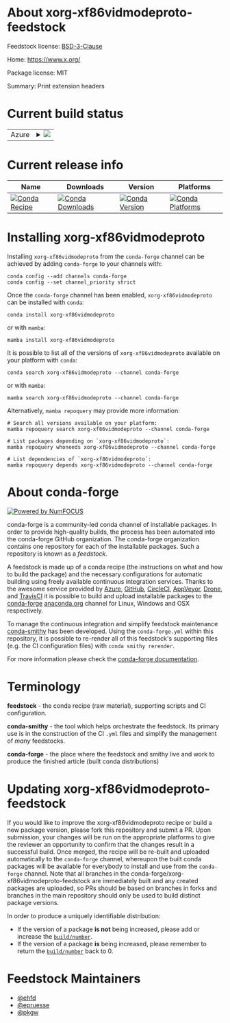 About xorg-xf86vidmodeproto-feedstock
=====================================

Feedstock license: [BSD-3-Clause](https://github.com/conda-forge/xorg-xf86vidmodeproto-feedstock/blob/main/LICENSE.txt)

Home: https://www.x.org/

Package license: MIT

Summary: Print extension headers

Current build status
====================


<table>
    
  <tr>
    <td>Azure</td>
    <td>
      <details>
        <summary>
          <a href="https://dev.azure.com/conda-forge/feedstock-builds/_build/latest?definitionId=2218&branchName=main">
            <img src="https://dev.azure.com/conda-forge/feedstock-builds/_apis/build/status/xorg-xf86vidmodeproto-feedstock?branchName=main">
          </a>
        </summary>
        <table>
          <thead><tr><th>Variant</th><th>Status</th></tr></thead>
          <tbody><tr>
              <td>linux_64</td>
              <td>
                <a href="https://dev.azure.com/conda-forge/feedstock-builds/_build/latest?definitionId=2218&branchName=main">
                  <img src="https://dev.azure.com/conda-forge/feedstock-builds/_apis/build/status/xorg-xf86vidmodeproto-feedstock?branchName=main&jobName=linux&configuration=linux%20linux_64_" alt="variant">
                </a>
              </td>
            </tr><tr>
              <td>linux_aarch64</td>
              <td>
                <a href="https://dev.azure.com/conda-forge/feedstock-builds/_build/latest?definitionId=2218&branchName=main">
                  <img src="https://dev.azure.com/conda-forge/feedstock-builds/_apis/build/status/xorg-xf86vidmodeproto-feedstock?branchName=main&jobName=linux&configuration=linux%20linux_aarch64_" alt="variant">
                </a>
              </td>
            </tr><tr>
              <td>linux_ppc64le</td>
              <td>
                <a href="https://dev.azure.com/conda-forge/feedstock-builds/_build/latest?definitionId=2218&branchName=main">
                  <img src="https://dev.azure.com/conda-forge/feedstock-builds/_apis/build/status/xorg-xf86vidmodeproto-feedstock?branchName=main&jobName=linux&configuration=linux%20linux_ppc64le_" alt="variant">
                </a>
              </td>
            </tr><tr>
              <td>osx_64</td>
              <td>
                <a href="https://dev.azure.com/conda-forge/feedstock-builds/_build/latest?definitionId=2218&branchName=main">
                  <img src="https://dev.azure.com/conda-forge/feedstock-builds/_apis/build/status/xorg-xf86vidmodeproto-feedstock?branchName=main&jobName=osx&configuration=osx%20osx_64_" alt="variant">
                </a>
              </td>
            </tr><tr>
              <td>osx_arm64</td>
              <td>
                <a href="https://dev.azure.com/conda-forge/feedstock-builds/_build/latest?definitionId=2218&branchName=main">
                  <img src="https://dev.azure.com/conda-forge/feedstock-builds/_apis/build/status/xorg-xf86vidmodeproto-feedstock?branchName=main&jobName=osx&configuration=osx%20osx_arm64_" alt="variant">
                </a>
              </td>
            </tr><tr>
              <td>win_64</td>
              <td>
                <a href="https://dev.azure.com/conda-forge/feedstock-builds/_build/latest?definitionId=2218&branchName=main">
                  <img src="https://dev.azure.com/conda-forge/feedstock-builds/_apis/build/status/xorg-xf86vidmodeproto-feedstock?branchName=main&jobName=win&configuration=win%20win_64_" alt="variant">
                </a>
              </td>
            </tr>
          </tbody>
        </table>
      </details>
    </td>
  </tr>
</table>

Current release info
====================

| Name | Downloads | Version | Platforms |
| --- | --- | --- | --- |
| [![Conda Recipe](https://img.shields.io/badge/recipe-xorg--xf86vidmodeproto-green.svg)](https://anaconda.org/conda-forge/xorg-xf86vidmodeproto) | [![Conda Downloads](https://img.shields.io/conda/dn/conda-forge/xorg-xf86vidmodeproto.svg)](https://anaconda.org/conda-forge/xorg-xf86vidmodeproto) | [![Conda Version](https://img.shields.io/conda/vn/conda-forge/xorg-xf86vidmodeproto.svg)](https://anaconda.org/conda-forge/xorg-xf86vidmodeproto) | [![Conda Platforms](https://img.shields.io/conda/pn/conda-forge/xorg-xf86vidmodeproto.svg)](https://anaconda.org/conda-forge/xorg-xf86vidmodeproto) |

Installing xorg-xf86vidmodeproto
================================

Installing `xorg-xf86vidmodeproto` from the `conda-forge` channel can be achieved by adding `conda-forge` to your channels with:

```
conda config --add channels conda-forge
conda config --set channel_priority strict
```

Once the `conda-forge` channel has been enabled, `xorg-xf86vidmodeproto` can be installed with `conda`:

```
conda install xorg-xf86vidmodeproto
```

or with `mamba`:

```
mamba install xorg-xf86vidmodeproto
```

It is possible to list all of the versions of `xorg-xf86vidmodeproto` available on your platform with `conda`:

```
conda search xorg-xf86vidmodeproto --channel conda-forge
```

or with `mamba`:

```
mamba search xorg-xf86vidmodeproto --channel conda-forge
```

Alternatively, `mamba repoquery` may provide more information:

```
# Search all versions available on your platform:
mamba repoquery search xorg-xf86vidmodeproto --channel conda-forge

# List packages depending on `xorg-xf86vidmodeproto`:
mamba repoquery whoneeds xorg-xf86vidmodeproto --channel conda-forge

# List dependencies of `xorg-xf86vidmodeproto`:
mamba repoquery depends xorg-xf86vidmodeproto --channel conda-forge
```


About conda-forge
=================

[![Powered by
NumFOCUS](https://img.shields.io/badge/powered%20by-NumFOCUS-orange.svg?style=flat&colorA=E1523D&colorB=007D8A)](https://numfocus.org)

conda-forge is a community-led conda channel of installable packages.
In order to provide high-quality builds, the process has been automated into the
conda-forge GitHub organization. The conda-forge organization contains one repository
for each of the installable packages. Such a repository is known as a *feedstock*.

A feedstock is made up of a conda recipe (the instructions on what and how to build
the package) and the necessary configurations for automatic building using freely
available continuous integration services. Thanks to the awesome service provided by
[Azure](https://azure.microsoft.com/en-us/services/devops/), [GitHub](https://github.com/),
[CircleCI](https://circleci.com/), [AppVeyor](https://www.appveyor.com/),
[Drone](https://cloud.drone.io/welcome), and [TravisCI](https://travis-ci.com/)
it is possible to build and upload installable packages to the
[conda-forge](https://anaconda.org/conda-forge) [anaconda.org](https://anaconda.org/)
channel for Linux, Windows and OSX respectively.

To manage the continuous integration and simplify feedstock maintenance
[conda-smithy](https://github.com/conda-forge/conda-smithy) has been developed.
Using the ``conda-forge.yml`` within this repository, it is possible to re-render all of
this feedstock's supporting files (e.g. the CI configuration files) with ``conda smithy rerender``.

For more information please check the [conda-forge documentation](https://conda-forge.org/docs/).

Terminology
===========

**feedstock** - the conda recipe (raw material), supporting scripts and CI configuration.

**conda-smithy** - the tool which helps orchestrate the feedstock.
                   Its primary use is in the construction of the CI ``.yml`` files
                   and simplify the management of *many* feedstocks.

**conda-forge** - the place where the feedstock and smithy live and work to
                  produce the finished article (built conda distributions)


Updating xorg-xf86vidmodeproto-feedstock
========================================

If you would like to improve the xorg-xf86vidmodeproto recipe or build a new
package version, please fork this repository and submit a PR. Upon submission,
your changes will be run on the appropriate platforms to give the reviewer an
opportunity to confirm that the changes result in a successful build. Once
merged, the recipe will be re-built and uploaded automatically to the
`conda-forge` channel, whereupon the built conda packages will be available for
everybody to install and use from the `conda-forge` channel.
Note that all branches in the conda-forge/xorg-xf86vidmodeproto-feedstock are
immediately built and any created packages are uploaded, so PRs should be based
on branches in forks and branches in the main repository should only be used to
build distinct package versions.

In order to produce a uniquely identifiable distribution:
 * If the version of a package **is not** being increased, please add or increase
   the [``build/number``](https://docs.conda.io/projects/conda-build/en/latest/resources/define-metadata.html#build-number-and-string).
 * If the version of a package **is** being increased, please remember to return
   the [``build/number``](https://docs.conda.io/projects/conda-build/en/latest/resources/define-metadata.html#build-number-and-string)
   back to 0.

Feedstock Maintainers
=====================

* [@ehfd](https://github.com/ehfd/)
* [@epruesse](https://github.com/epruesse/)
* [@pkgw](https://github.com/pkgw/)

